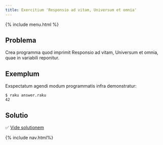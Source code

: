 ```yaml
---
title: Exercitium 'Responsio ad vitam, Universum et omnia'
---
```


{% include menu.html %}

## Problema

Crea programma quod imprimit Responsio ad vitam, Universum et omnia, quae in variabili reponitur.

## Exemplum

Exspectatum agendi modum programmatis infra demonstratur:

```console
$ raku answer.raku
42
```

## Solutio

✅ [Vide solutionem](solution)

{% include nav.html%}